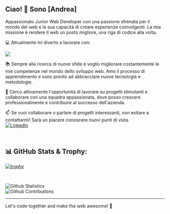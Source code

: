## Ciao! 👋 Sono [Andrea]

Appassionato Junior Web Developer con una passione sfrenata per il mondo del web e la sua capacità di creare esperienze coinvolgenti. La mia missione è rendere il web un posto migliore, una riga di codice alla volta.

💻 Attualmente mi diverto a lavorare con:

<p align="left">
  <a href="https://skillicons.dev">
    <img src="https://skillicons.dev/icons?i=html,css,js,ts,scss,bootstrap,tailwind,vue,php,laravel,figma,postman&perline=5" />
  </a>
</p>


📚 Sempre alla ricerca di nuove sfide e voglio migliorare costantemente le mie competenze nel mondo dello sviluppo web. Amo il processo di apprendimento e sono pronto ad abbracciare nuove tecnologie e metodologie.

🌱 Cerco attivamente l'opportunità di lavorare su progetti stimolanti e collaborare con una squadra appassionata, dove posso crescere professionalmente e contribuire al successo dell'azienda.

📫 Se vuoi collaborare o parlare di progetti interessanti, non esitare a contattarmi! Sarà un piacere conoscere nuovi punti di vista.
<br>
[![LinkedIn](https://img.shields.io/badge/linkedin-%230077B5.svg?style=for-the-badge&logo=linkedin&logoColor=white)](https://www.linkedin.com/in/andrea-ghidara/)

<br>

## 📊 GitHub Stats & Trophy:

[![trophy](https://github-profile-trophy.vercel.app/?username=andreaghidara&no-frame=true&rank=AAA,B&theme=onedark)](https://github.com/ryo-ma/github-profile-trophy)

<br>

![Github Statistics](https://github-readme-stats.vercel.app/api/?username=andreaghidara&count_private=true&show_icons=true&theme=dark&hide_border=false) <br>
![Github Contributions](https://github-readme-streak-stats.herokuapp.com/?user=andreaghidara&hide_border=false&theme=dark) <br>


---

Let's code together and make the web awesome! 🚀

